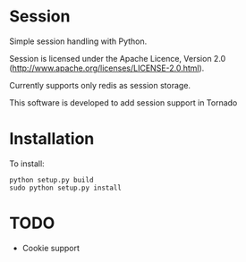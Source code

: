 Session
=======
Simple session handling with Python.

Session is licensed under the Apache Licence, Version 2.0
(http://www.apache.org/licenses/LICENSE-2.0.html).

Currently supports only redis as session storage.

This software is developed to add session support in Tornado

Installation
============
To install:

    python setup.py build
    sudo python setup.py install

TODO
=======
 * Cookie support

